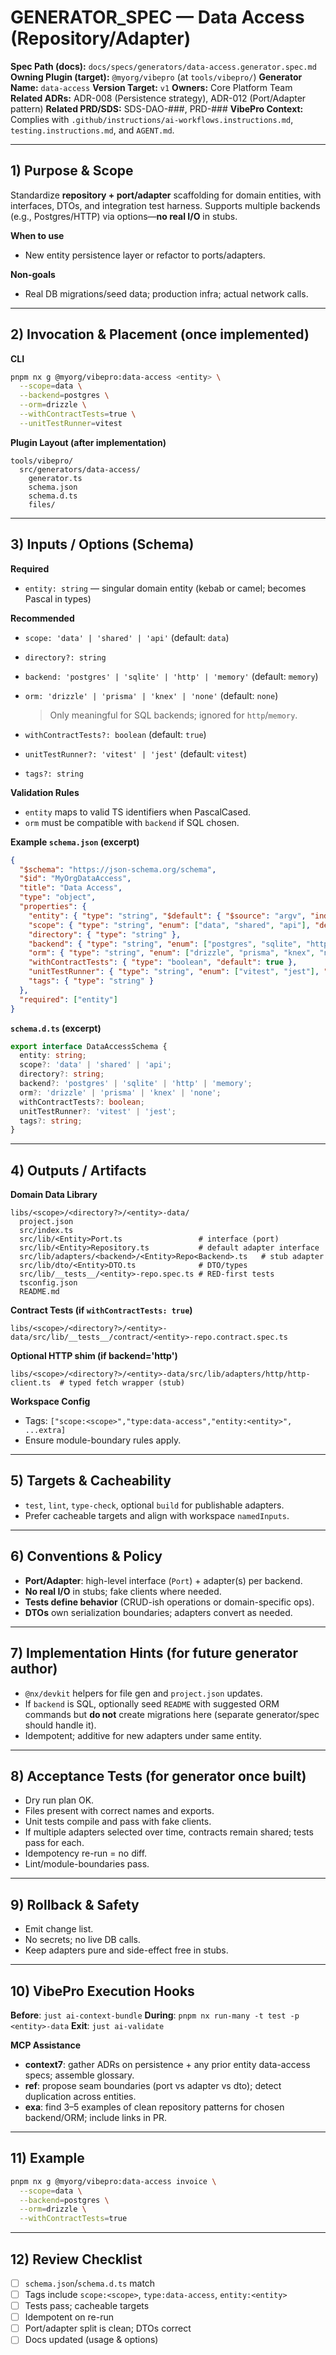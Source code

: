 # GENERATOR_SPEC — Data Access (Repository/Adapter)

**Spec Path (docs):** `docs/specs/generators/data-access.generator.spec.md`
**Owning Plugin (target):** `@myorg/vibepro` (at `tools/vibepro/`)
**Generator Name:** `data-access`
**Version Target:** `v1`
**Owners:** Core Platform Team
**Related ADRs:** ADR-008 (Persistence strategy), ADR-012 (Port/Adapter pattern)
**Related PRD/SDS:** SDS-DAO-###, PRD-###
**VibePro Context:** Complies with `.github/instructions/ai-workflows.instructions.md`, `testing.instructions.md`, and `AGENT.md`.

---

## 1) Purpose & Scope

Standardize **repository + port/adapter** scaffolding for domain entities, with interfaces, DTOs, and integration test harness. Supports multiple backends (e.g., Postgres/HTTP) via options—**no real I/O** in stubs.

**When to use**

* New entity persistence layer or refactor to ports/adapters.

**Non-goals**

* Real DB migrations/seed data; production infra; actual network calls.

---

## 2) Invocation & Placement (once implemented)

**CLI**

```bash
pnpm nx g @myorg/vibepro:data-access <entity> \
  --scope=data \
  --backend=postgres \
  --orm=drizzle \
  --withContractTests=true \
  --unitTestRunner=vitest
```

**Plugin Layout (after implementation)**

```
tools/vibepro/
  src/generators/data-access/
    generator.ts
    schema.json
    schema.d.ts
    files/
```

---

## 3) Inputs / Options (Schema)

**Required**

* `entity: string` — singular domain entity (kebab or camel; becomes Pascal in types)

**Recommended**

* `scope: 'data' | 'shared' | 'api'` (default: `data`)
* `directory?: string`
* `backend: 'postgres' | 'sqlite' | 'http' | 'memory'` (default: `memory`)
* `orm: 'drizzle' | 'prisma' | 'knex' | 'none'` (default: `none`)

  > Only meaningful for SQL backends; ignored for `http`/`memory`.
* `withContractTests?: boolean` (default: `true`)
* `unitTestRunner?: 'vitest' | 'jest'` (default: `vitest`)
* `tags?: string`

**Validation Rules**

* `entity` maps to valid TS identifiers when PascalCased.
* `orm` must be compatible with `backend` if SQL chosen.

**Example `schema.json` (excerpt)**

```json
{
  "$schema": "https://json-schema.org/schema",
  "$id": "MyOrgDataAccess",
  "title": "Data Access",
  "type": "object",
  "properties": {
    "entity": { "type": "string", "$default": { "$source": "argv", "index": 0 } },
    "scope": { "type": "string", "enum": ["data", "shared", "api"], "default": "data" },
    "directory": { "type": "string" },
    "backend": { "type": "string", "enum": ["postgres", "sqlite", "http", "memory"], "default": "memory" },
    "orm": { "type": "string", "enum": ["drizzle", "prisma", "knex", "none"], "default": "none" },
    "withContractTests": { "type": "boolean", "default": true },
    "unitTestRunner": { "type": "string", "enum": ["vitest", "jest"], "default": "vitest" },
    "tags": { "type": "string" }
  },
  "required": ["entity"]
}
```

**`schema.d.ts` (excerpt)**

```ts
export interface DataAccessSchema {
  entity: string;
  scope?: 'data' | 'shared' | 'api';
  directory?: string;
  backend?: 'postgres' | 'sqlite' | 'http' | 'memory';
  orm?: 'drizzle' | 'prisma' | 'knex' | 'none';
  withContractTests?: boolean;
  unitTestRunner?: 'vitest' | 'jest';
  tags?: string;
}
```

---

## 4) Outputs / Artifacts

**Domain Data Library**

```
libs/<scope>/<directory?>/<entity>-data/
  project.json
  src/index.ts
  src/lib/<Entity>Port.ts                 # interface (port)
  src/lib/<Entity>Repository.ts           # default adapter interface
  src/lib/adapters/<backend>/<Entity>Repo<Backend>.ts   # stub adapter
  src/lib/dto/<Entity>DTO.ts              # DTO/types
  src/lib/__tests__/<entity>-repo.spec.ts # RED-first tests
  tsconfig.json
  README.md
```

**Contract Tests (if `withContractTests: true`)**

```
libs/<scope>/<directory?>/<entity>-data/src/lib/__tests__/contract/<entity>-repo.contract.spec.ts
```

**Optional HTTP shim (if backend='http')**

```
libs/<scope>/<directory?>/<entity>-data/src/lib/adapters/http/http-client.ts  # typed fetch wrapper (stub)
```

**Workspace Config**

* Tags: `["scope:<scope>","type:data-access","entity:<entity>", ...extra]`
* Ensure module-boundary rules apply.

---

## 5) Targets & Cacheability

* `test`, `lint`, `type-check`, optional `build` for publishable adapters.
* Prefer cacheable targets and align with workspace `namedInputs`.

---

## 6) Conventions & Policy

* **Port/Adapter**: high-level interface (`Port`) + adapter(s) per backend.
* **No real I/O** in stubs; fake clients where needed.
* **Tests define behavior** (CRUD-ish operations or domain-specific ops).
* **DTOs** own serialization boundaries; adapters convert as needed.

---

## 7) Implementation Hints (for future generator author)

* `@nx/devkit` helpers for file gen and `project.json` updates.
* If `backend` is SQL, optionally seed `README` with suggested ORM commands but **do not** create migrations here (separate generator/spec should handle it).
* Idempotent; additive for new adapters under same entity.

---

## 8) Acceptance Tests (for generator once built)

* Dry run plan OK.
* Files present with correct names and exports.
* Unit tests compile and pass with fake clients.
* If multiple adapters selected over time, contracts remain shared; tests pass for each.
* Idempotency re-run = no diff.
* Lint/module-boundaries pass.

---

## 9) Rollback & Safety

* Emit change list.
* No secrets; no live DB calls.
* Keep adapters pure and side-effect free in stubs.

---

## 10) VibePro Execution Hooks

**Before**: `just ai-context-bundle`
**During**: `pnpm nx run-many -t test -p <entity>-data`
**Exit**: `just ai-validate`

**MCP Assistance**

* **context7**: gather ADRs on persistence + any prior entity data-access specs; assemble glossary.
* **ref**: propose seam boundaries (port vs adapter vs dto); detect duplication across entities.
* **exa**: find 3–5 examples of clean repository patterns for chosen backend/ORM; include links in PR.

---

## 11) Example

```bash
pnpm nx g @myorg/vibepro:data-access invoice \
  --scope=data \
  --backend=postgres \
  --orm=drizzle \
  --withContractTests=true
```

---

## 12) Review Checklist

* [ ] `schema.json`/`schema.d.ts` match
* [ ] Tags include `scope:<scope>`, `type:data-access`, `entity:<entity>`
* [ ] Tests pass; cacheable targets
* [ ] Idempotent on re-run
* [ ] Port/adapter split is clean; DTOs correct
* [ ] Docs updated (usage & options)
